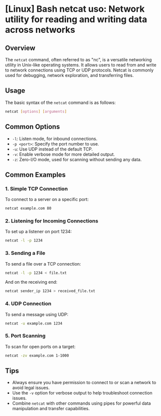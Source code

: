 # [Linux] Bash netcat uso: Network utility for reading and writing data across networks

## Overview
The `netcat` command, often referred to as "nc", is a versatile networking utility in Unix-like operating systems. It allows users to read from and write to network connections using TCP or UDP protocols. Netcat is commonly used for debugging, network exploration, and transferring files.

## Usage
The basic syntax of the `netcat` command is as follows:

```bash
netcat [options] [arguments]
```

## Common Options
- `-l`: Listen mode, for inbound connections.
- `-p <port>`: Specify the port number to use.
- `-u`: Use UDP instead of the default TCP.
- `-v`: Enable verbose mode for more detailed output.
- `-z`: Zero-I/O mode, used for scanning without sending any data.

## Common Examples

### 1. Simple TCP Connection
To connect to a server on a specific port:
```bash
netcat example.com 80
```

### 2. Listening for Incoming Connections
To set up a listener on port 1234:
```bash
netcat -l -p 1234
```

### 3. Sending a File
To send a file over a TCP connection:
```bash
netcat -l -p 1234 < file.txt
```
And on the receiving end:
```bash
netcat sender_ip 1234 > received_file.txt
```

### 4. UDP Connection
To send a message using UDP:
```bash
netcat -u example.com 1234
```

### 5. Port Scanning
To scan for open ports on a target:
```bash
netcat -zv example.com 1-1000
```

## Tips
- Always ensure you have permission to connect to or scan a network to avoid legal issues.
- Use the `-v` option for verbose output to help troubleshoot connection issues.
- Combine `netcat` with other commands using pipes for powerful data manipulation and transfer capabilities.